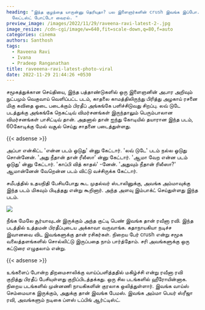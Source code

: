 ```yaml
---
heading: "இந்த குழந்தை யாருன்னு தெரியுதா? பல இளைஞர்களின் crush இவங்க இப்போ.
  லேட்டஸ்ட் போட்டோ வைரல். "
preview_image: /images/2022/11/29/raveena-ravi-latest-2-.jpg
image_resize: /cdn-cgi/image/w=640,fit=scale-down,q=80,f=auto
categories: cinema
authors: Santhosh
tags:
  - Raveena Ravi
  - Ivana
  - Pradeep Ranganathan
title: raveeena-ravi-latest-photo-viral
date: 2022-11-29 21:44:26 +0530
---
```

சமூகத்துக்கான செய்தியை, இந்த பத்தாண்டுகளில் ஒரு இளைஞனின் அபார அறிவும் நுட்பமும்  வெகுவாய் வெளிப்பட்ட படம், காதலை காமத்திலிருந்து பிரித்து அழகாய் ரசனை மிகு கவிதை ஓடை படைக்கும் பிரதீப் அங்கங்கே பளிச்சிடுவது சிறப்பு. லவ் டுடே படத்துக்கு அங்கங்கே நெகட்டிவ் விமர்சனங்கள் இருந்தாலும் பெரும்பாலான விமர்சனங்கள் பாசிட்டிவ் தான். அதனால் தான் ஐந்து கோடியில் தயாரான இந்த படம், 60கோடிக்கு மேல் வசூல் செய்து சாதனை படைத்துள்ளது. 

{{< adsense >}}

அப்பா என்கிட்ட 'என்ன படம் ஓடுது' ன்னு கேட்டார்.
'லவ் டுடே' படம் நல்ல ஓடுது சொன்னேன்.
'அது நீதான் தான் ரீலீஸா' ன்னு கேட்டார்.
'ஆமா வேற என்ன படம் ஓடுது' ன்னு கேட்டார்.
'காப்பி வித் காதல்' -னேன்.
'அதுவும் நீதான் ரிலீஸா?' ஆமான்னேன்
வேறென்ன படம் விட்டு வச்சிருக்க கேட்டார்.

சமீபத்தில் உதயநிதி பேசியபோது கூட முதல்வர் ஸ்டாலினுக்கு, அவங்க அம்மாவுக்கு இந்த படம் மிகவும் பிடித்தது என்று கூறினார்.  அந்த அளவு இம்பாக்ட் செய்துள்ளது இந்த படம். 

![](/images/2022/11/29/raveena-ravi-latest-1-.jpg)

நீங்க மேலே சூர்யாவுடன் இருக்கும் அந்த குட்டி பெண் இவங்க தான் ரவீனா ரவி. இந்த படத்தில் உத்தமன் பிரதீப்புடைய அக்காவா வருவாங்க. கதாநாயகியா நடிச்ச இவானவை விட இவங்களுக்கு தான் ரசிகர்கள். நிறைய பேர் crush என்று சமூக வலைத்தளங்களில் சொல்லிட்டு இருப்பதை நாம் பார்த்தோம். சரி அவங்களுக்கு ஒரு கட்டுரை எழுதலாம் என்று. 

{{< adsense >}}

உங்களைப் போன்ற திறமைசாலிக்கு வாய்ப்பளித்ததில் மகிழ்ச்சி என்று ரவீனா ரவி குறித்து பிரதீப் பேசியுள்ளது குறிப்பிடத்தக்கது. ஒரு சில படங்களில் ஹீரோயின்னாக. நிறைய படங்களில் முன்னணி நாயகிகளின் குரலாக ஒலித்துள்ளார். இவங்க வாய்ஸ் செம்மையாக இருக்கும், அதுக்கு தான் இவங்க பேமஸ். இவங்க அம்மா பெயர் ஸ்ரீஜா ரவி, அவங்களும் நடிகை ப்ளஸ் டப்பிங் ஆர்ட்டிஸ்ட்.